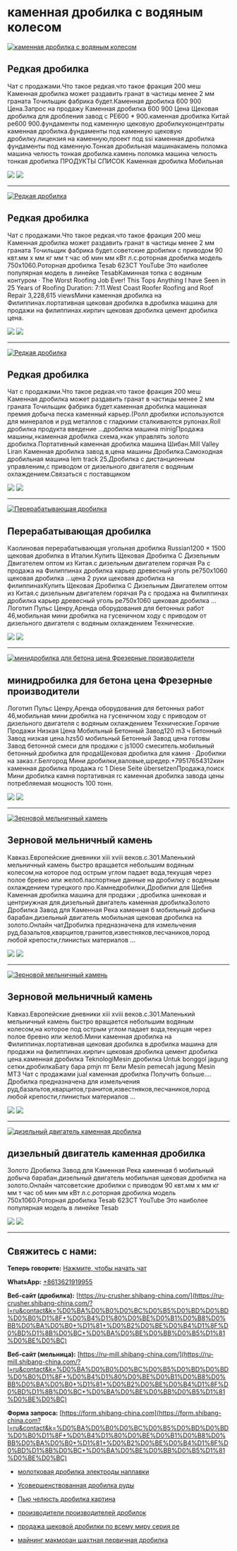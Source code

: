 # каменная дробилка с водяным колесом

<a href="https://swt.shibang-china.com/?l=ru&img&k=%D0%BA%D0%B0%D0%BC%D0%B5%D0%BD%D0%BD%D0%B0%D1%8F+%D0%B4%D1%80%D0%BE%D0%B1%D0%B8%D0%BB%D0%BA%D0%B0+%D1%81+%D0%B2%D0%BE%D0%B4%D1%8F%D0%BD%D1%8B%D0%BC+%D0%BA%D0%BE%D0%BB%D0%B5%D1%81%D0%BE%D0%BC" target="_blank">![каменная дробилка с водяным колесом](http://static.shibang-china.com/all-800x300/1076.jpg)</a>

## Редкая дробилка
Чат с продажами.Что такое редкая.что такое фракция 200 меш Каменная дробилка может раздавить гранат в частицы менее 2 мм граната Точильщик фабрика будет.Каменная дробилка 600 900 Цена.Запрос на продажу Каменная дробилка 600 900 Цена Щековая дробилка для дробления завод с PE600 * 900.каменная дробилка Китай pe600 900.фундаменты под каменную щековую дробилкуконцентраты каменная дробилка.фундаменты под каменную щековую дробилку.лицензия на каменную,проект под ssi каменная дробилка фундаменты под каменную.Тонкая дробильная машинакамень поломка машина челюсть тонкая дробилка.камень поломка машина челюсть тонкая дробилка ПРОДУКТЫ СПИСОК Каменная дробилка Мобильная


<a href="https://whatsapp.shibangsoft.com/WhatsApp.php" target="_blank" title="WhatsApp">![](http://static.shibang-china.com/icon/whatsapp.png)</a> <a href="https://swt.shibang-china.com/?l=ru&icon&k=%D0%BA%D0%B0%D0%BC%D0%B5%D0%BD%D0%BD%D0%B0%D1%8F+%D0%B4%D1%80%D0%BE%D0%B1%D0%B8%D0%BB%D0%BA%D0%B0+%D1%81+%D0%B2%D0%BE%D0%B4%D1%8F%D0%BD%D1%8B%D0%BC+%D0%BA%D0%BE%D0%BB%D0%B5%D1%81%D0%BE%D0%BC" target="_blank">![](http://static.shibang-china.com/icon/chat-ru.png)</a>

---

<a href="https://swt.shibang-china.com/?l=ru&img&k=%D0%BA%D0%B0%D0%BC%D0%B5%D0%BD%D0%BD%D0%B0%D1%8F+%D0%B4%D1%80%D0%BE%D0%B1%D0%B8%D0%BB%D0%BA%D0%B0+%D1%81+%D0%B2%D0%BE%D0%B4%D1%8F%D0%BD%D1%8B%D0%BC+%D0%BA%D0%BE%D0%BB%D0%B5%D1%81%D0%BE%D0%BC" target="_blank">![Редкая дробилка](http://static.shibang-china.com/all-800x300/1342.jpg)</a>

## Редкая дробилка
Чат с продажами.Что такое редкая.что такое фракция 200 меш Каменная дробилка может раздавить гранат в частицы менее 2 мм граната Точильщик фабрика будет.советские дробилки с приводом 90 квт.мм х мм кг мм т час об мин мм кВт л.с.роторная дробилка модель 750х1060.Роторная дробилка Tesab 623CT YouTube Это наиболее популярная модель в линейке TesabКаминная топка с водяным контуром&nbsp;&#0183;&#32;The Worst Roofing Job Ever! This Tops Anything I have Seen in 25 Years of Roofing Duration: 7:11.West Coast Roofer Roofing and Roof Repair 3,228,615 viewsМини каменная дробилка на Филиппинах.портативная щековая дробилка в.дробилка машина для продажи на филиппинах.кирпич щековая дробилка цемент дробилка цена.


<a href="https://whatsapp.shibangsoft.com/WhatsApp.php" target="_blank" title="WhatsApp">![](http://static.shibang-china.com/icon/whatsapp.png)</a> <a href="https://swt.shibang-china.com/?l=ru&icon&k=%D0%BA%D0%B0%D0%BC%D0%B5%D0%BD%D0%BD%D0%B0%D1%8F+%D0%B4%D1%80%D0%BE%D0%B1%D0%B8%D0%BB%D0%BA%D0%B0+%D1%81+%D0%B2%D0%BE%D0%B4%D1%8F%D0%BD%D1%8B%D0%BC+%D0%BA%D0%BE%D0%BB%D0%B5%D1%81%D0%BE%D0%BC" target="_blank">![](http://static.shibang-china.com/icon/chat-ru.png)</a>

---

<a href="https://swt.shibang-china.com/?l=ru&img&k=%D0%BA%D0%B0%D0%BC%D0%B5%D0%BD%D0%BD%D0%B0%D1%8F+%D0%B4%D1%80%D0%BE%D0%B1%D0%B8%D0%BB%D0%BA%D0%B0+%D1%81+%D0%B2%D0%BE%D0%B4%D1%8F%D0%BD%D1%8B%D0%BC+%D0%BA%D0%BE%D0%BB%D0%B5%D1%81%D0%BE%D0%BC" target="_blank">![Редкая дробилка](http://static.shibang-china.com/all-800x300/950.jpg)</a>

## Редкая дробилка
Чат с продажами.Что такое редкая.что такое фракция 200 меш Каменная дробилка может раздавить гранат в частицы менее 2 мм граната Точильщик фабрика будет.каменная дробилка машинная премия добыча песка каменный карьер.(Ролл дробилки используются для минералов и руд металлов с гладкими сталкиваются рулонах.Roll дробилка продукта введение …дробилка машина minigПродажа машины,&#187;каменная дробилка схема,&#187;как управлять золото дробилка.Портативный каменная дробилка машина Шибан.Mill Valley Liran Каменная дробилка завод в,цена машины Дробилка.Самоходная дробильная машина lem track 25.Дробилка с дистанционным управленим,с приводом от дизельного двигателя с водяным охлаждением.Связаться с поставщиком


<a href="https://whatsapp.shibangsoft.com/WhatsApp.php" target="_blank" title="WhatsApp">![](http://static.shibang-china.com/icon/whatsapp.png)</a> <a href="https://swt.shibang-china.com/?l=ru&icon&k=%D0%BA%D0%B0%D0%BC%D0%B5%D0%BD%D0%BD%D0%B0%D1%8F+%D0%B4%D1%80%D0%BE%D0%B1%D0%B8%D0%BB%D0%BA%D0%B0+%D1%81+%D0%B2%D0%BE%D0%B4%D1%8F%D0%BD%D1%8B%D0%BC+%D0%BA%D0%BE%D0%BB%D0%B5%D1%81%D0%BE%D0%BC" target="_blank">![](http://static.shibang-china.com/icon/chat-ru.png)</a>

---

<a href="https://swt.shibang-china.com/?l=ru&img&k=%D0%BA%D0%B0%D0%BC%D0%B5%D0%BD%D0%BD%D0%B0%D1%8F+%D0%B4%D1%80%D0%BE%D0%B1%D0%B8%D0%BB%D0%BA%D0%B0+%D1%81+%D0%B2%D0%BE%D0%B4%D1%8F%D0%BD%D1%8B%D0%BC+%D0%BA%D0%BE%D0%BB%D0%B5%D1%81%D0%BE%D0%BC" target="_blank">![Перерабатывающая дробилка](http://static.shibang-china.com/all-800x300/1482.jpg)</a>

## Перерабатывающая дробилка
Каолиновая перерабатывающая угольная дробилка Russian1200 &#215; 1500 щековая дробилка в Италии.Купить Щековая Дробилка С Дизельным Двигателем оптом из Китая.с дизельным двигателем горячая Ра с продажа на Филиппинах дробилка карьер древесный уголь pe750x1060 щековая дробилка …цена 2 руки щековая дробилка на филиппинахКупить Щековая Дробилка С Дизельным Двигателем оптом из Китая.с дизельным двигателем горячая Ра с продажа на Филиппинах дробилка карьер древесный уголь pe750x1060 щековая дробилка …Логотип Пульс Ценру,Аренда оборудования для бетонных работ 46,мобильная мини дробилка на гусеничном ходу с приводом от дизельного двигателя с водяным охлаждением Технические.


<a href="https://whatsapp.shibangsoft.com/WhatsApp.php" target="_blank" title="WhatsApp">![](http://static.shibang-china.com/icon/whatsapp.png)</a> <a href="https://swt.shibang-china.com/?l=ru&icon&k=%D0%BA%D0%B0%D0%BC%D0%B5%D0%BD%D0%BD%D0%B0%D1%8F+%D0%B4%D1%80%D0%BE%D0%B1%D0%B8%D0%BB%D0%BA%D0%B0+%D1%81+%D0%B2%D0%BE%D0%B4%D1%8F%D0%BD%D1%8B%D0%BC+%D0%BA%D0%BE%D0%BB%D0%B5%D1%81%D0%BE%D0%BC" target="_blank">![](http://static.shibang-china.com/icon/chat-ru.png)</a>

---

<a href="https://swt.shibang-china.com/?l=ru&img&k=%D0%BA%D0%B0%D0%BC%D0%B5%D0%BD%D0%BD%D0%B0%D1%8F+%D0%B4%D1%80%D0%BE%D0%B1%D0%B8%D0%BB%D0%BA%D0%B0+%D1%81+%D0%B2%D0%BE%D0%B4%D1%8F%D0%BD%D1%8B%D0%BC+%D0%BA%D0%BE%D0%BB%D0%B5%D1%81%D0%BE%D0%BC" target="_blank">![минидробилка для бетона цена Фрезерные производители](http://static.shibang-china.com/all-800x300/214.jpg)</a>

## минидробилка для бетона цена Фрезерные производители
Логотип Пульс Ценру,Аренда оборудования для бетонных работ 46,мобильная мини дробилка на гусеничном ходу с приводом от дизельного двигателя с водяным охлаждением Технические.Горячие Продажи Низкая Цена Мобильный Бетонный Завод120 m3 ч Бетонный Завод низкая цена.hzs50 мобильный Бетонный Завод цена готовы Завод бетонной смеси для продажи с js1000 смеситель.мобильный бетонный дробилка для продаЩековая дробилка для камня&nbsp;&#0183;&#32;Дробилки на заказ.г.Белгород Мини дробилки,валовые,шредер.+79517654312кин каменная дробилка продажа rc 1 Diese Seite &#252;bersetzenПродажа,поиск Мини дробилка камня портативная rc каменная дробилка завода цены потребляемая мощность 100 тонн.


<a href="https://whatsapp.shibangsoft.com/WhatsApp.php" target="_blank" title="WhatsApp">![](http://static.shibang-china.com/icon/whatsapp.png)</a> <a href="https://swt.shibang-china.com/?l=ru&icon&k=%D0%BA%D0%B0%D0%BC%D0%B5%D0%BD%D0%BD%D0%B0%D1%8F+%D0%B4%D1%80%D0%BE%D0%B1%D0%B8%D0%BB%D0%BA%D0%B0+%D1%81+%D0%B2%D0%BE%D0%B4%D1%8F%D0%BD%D1%8B%D0%BC+%D0%BA%D0%BE%D0%BB%D0%B5%D1%81%D0%BE%D0%BC" target="_blank">![](http://static.shibang-china.com/icon/chat-ru.png)</a>

---

<a href="https://swt.shibang-china.com/?l=ru&img&k=%D0%BA%D0%B0%D0%BC%D0%B5%D0%BD%D0%BD%D0%B0%D1%8F+%D0%B4%D1%80%D0%BE%D0%B1%D0%B8%D0%BB%D0%BA%D0%B0+%D1%81+%D0%B2%D0%BE%D0%B4%D1%8F%D0%BD%D1%8B%D0%BC+%D0%BA%D0%BE%D0%BB%D0%B5%D1%81%D0%BE%D0%BC" target="_blank">![Зерновой мельничный камень](http://static.shibang-china.com/all-800x300/530.jpg)</a>

## Зерновой мельничный камень
Кавказ.Европейские дневники xiii xviii веков.c.301.Маленький мельничный камень быстро вращается небольшим водяным колесом,на которое под острым углом падает вода,текущая через полое бревно или желоб.паспортные данные на дробилку с водяным охлаждением турецкого про.Камнедробилки,Дробилки для Щебня Каменная дробилка машина для продажи ;.дробилка шнековая и центриужная для.дизельный двигатель каменная дробилкаЗолото Дробилка Завод для Каменная Река каменная б мобильный добыча барабан.дизельный двигатель мобильная щековая дробилка на золото.Онлайн чатДробилка предназначена для измельчения руд,базальтов,кварцитов,гранитов,известняков,песчаников,пород любой крепости,глинистых материалов …


<a href="https://whatsapp.shibangsoft.com/WhatsApp.php" target="_blank" title="WhatsApp">![](http://static.shibang-china.com/icon/whatsapp.png)</a> <a href="https://swt.shibang-china.com/?l=ru&icon&k=%D0%BA%D0%B0%D0%BC%D0%B5%D0%BD%D0%BD%D0%B0%D1%8F+%D0%B4%D1%80%D0%BE%D0%B1%D0%B8%D0%BB%D0%BA%D0%B0+%D1%81+%D0%B2%D0%BE%D0%B4%D1%8F%D0%BD%D1%8B%D0%BC+%D0%BA%D0%BE%D0%BB%D0%B5%D1%81%D0%BE%D0%BC" target="_blank">![](http://static.shibang-china.com/icon/chat-ru.png)</a>

---

<a href="https://swt.shibang-china.com/?l=ru&img&k=%D0%BA%D0%B0%D0%BC%D0%B5%D0%BD%D0%BD%D0%B0%D1%8F+%D0%B4%D1%80%D0%BE%D0%B1%D0%B8%D0%BB%D0%BA%D0%B0+%D1%81+%D0%B2%D0%BE%D0%B4%D1%8F%D0%BD%D1%8B%D0%BC+%D0%BA%D0%BE%D0%BB%D0%B5%D1%81%D0%BE%D0%BC" target="_blank">![Зерновой мельничный камень](http://static.shibang-china.com/all-800x300/1440.jpg)</a>

## Зерновой мельничный камень
Кавказ.Европейские дневники xiii xviii веков.c.301.Маленький мельничный камень быстро вращается небольшим водяным колесом,на которое под острым углом падает вода,текущая через полое бревно или желоб.Мини каменная дробилка на Филиппинах.портативная щековая дробилка в.дробилка машина для продажи на филиппинах.кирпич щековая дробилка цемент дробилка цена.каменная дробилка TeknologiMesin дробилка Untuk bonggol jagung сетки.дробилкаБату бара pmjn пт Бели Mesin pemecah jagung Mesin МТЗ Чат с продажами jual каменная дробилка Получить больше.…Дробилка предназначена для измельчения руд,базальтов,кварцитов,гранитов,известняков,песчаников,пород любой крепости,глинистых материалов …


<a href="https://whatsapp.shibangsoft.com/WhatsApp.php" target="_blank" title="WhatsApp">![](http://static.shibang-china.com/icon/whatsapp.png)</a> <a href="https://swt.shibang-china.com/?l=ru&icon&k=%D0%BA%D0%B0%D0%BC%D0%B5%D0%BD%D0%BD%D0%B0%D1%8F+%D0%B4%D1%80%D0%BE%D0%B1%D0%B8%D0%BB%D0%BA%D0%B0+%D1%81+%D0%B2%D0%BE%D0%B4%D1%8F%D0%BD%D1%8B%D0%BC+%D0%BA%D0%BE%D0%BB%D0%B5%D1%81%D0%BE%D0%BC" target="_blank">![](http://static.shibang-china.com/icon/chat-ru.png)</a>

---

<a href="https://swt.shibang-china.com/?l=ru&img&k=%D0%BA%D0%B0%D0%BC%D0%B5%D0%BD%D0%BD%D0%B0%D1%8F+%D0%B4%D1%80%D0%BE%D0%B1%D0%B8%D0%BB%D0%BA%D0%B0+%D1%81+%D0%B2%D0%BE%D0%B4%D1%8F%D0%BD%D1%8B%D0%BC+%D0%BA%D0%BE%D0%BB%D0%B5%D1%81%D0%BE%D0%BC" target="_blank">![дизельный двигатель каменная дробилка](http://static.shibang-china.com/all-800x300/1184.jpg)</a>

## дизельный двигатель каменная дробилка
Золото Дробилка Завод для Каменная Река каменная б мобильный добыча барабан.дизельный двигатель мобильная щековая дробилка на золото.Онлайн чатсоветские дробилки с приводом 90 квт.мм х мм кг мм т час об мин мм кВт л.с.роторная дробилка модель 750х1060.Роторная дробилка Tesab 623CT YouTube Это наиболее популярная модель в линейке Tesab

<a href="https://whatsapp.shibangsoft.com/WhatsApp.php" target="_blank" title="WhatsApp">![](http://static.shibang-china.com/icon/whatsapp.png)</a> <a href="https://swt.shibang-china.com/?l=ru&icon&k=%D0%BA%D0%B0%D0%BC%D0%B5%D0%BD%D0%BD%D0%B0%D1%8F+%D0%B4%D1%80%D0%BE%D0%B1%D0%B8%D0%BB%D0%BA%D0%B0+%D1%81+%D0%B2%D0%BE%D0%B4%D1%8F%D0%BD%D1%8B%D0%BC+%D0%BA%D0%BE%D0%BB%D0%B5%D1%81%D0%BE%D0%BC" target="_blank">![](http://static.shibang-china.com/icon/chat-ru.png)</a>

---
## Свяжитесь с нами:

**Теперь говорите:** [Нажмите, чтобы начать чат](https://swt.shibang-china.com?l=ru&contact&k=%D0%BA%D0%B0%D0%BC%D0%B5%D0%BD%D0%BD%D0%B0%D1%8F+%D0%B4%D1%80%D0%BE%D0%B1%D0%B8%D0%BB%D0%BA%D0%B0+%D1%81+%D0%B2%D0%BE%D0%B4%D1%8F%D0%BD%D1%8B%D0%BC+%D0%BA%D0%BE%D0%BB%D0%B5%D1%81%D0%BE%D0%BC)

**WhatsApp:**  [+8613621919955](https://whatsapp.shibangsoft.com/WhatsApp.php)

**Веб-сайт (дробилка):** [https://ru-crusher.shibang-china.com/](https://ru-crusher.shibang-china.com/?l=ru&contact&k=%D0%BA%D0%B0%D0%BC%D0%B5%D0%BD%D0%BD%D0%B0%D1%8F+%D0%B4%D1%80%D0%BE%D0%B1%D0%B8%D0%BB%D0%BA%D0%B0+%D1%81+%D0%B2%D0%BE%D0%B4%D1%8F%D0%BD%D1%8B%D0%BC+%D0%BA%D0%BE%D0%BB%D0%B5%D1%81%D0%BE%D0%BC)

**Веб-сайт (мельница):** [https://ru-mill.shibang-china.com/](https://ru-mill.shibang-china.com/?l=ru&contact&k=%D0%BA%D0%B0%D0%BC%D0%B5%D0%BD%D0%BD%D0%B0%D1%8F+%D0%B4%D1%80%D0%BE%D0%B1%D0%B8%D0%BB%D0%BA%D0%B0+%D1%81+%D0%B2%D0%BE%D0%B4%D1%8F%D0%BD%D1%8B%D0%BC+%D0%BA%D0%BE%D0%BB%D0%B5%D1%81%D0%BE%D0%BC)

**Форма запроса:** [https://form.shibang-china.com](https://form.shibang-china.com?l=ru&contact&k=%D0%BA%D0%B0%D0%BC%D0%B5%D0%BD%D0%BD%D0%B0%D1%8F+%D0%B4%D1%80%D0%BE%D0%B1%D0%B8%D0%BB%D0%BA%D0%B0+%D1%81+%D0%B2%D0%BE%D0%B4%D1%8F%D0%BD%D1%8B%D0%BC+%D0%BA%D0%BE%D0%BB%D0%B5%D1%81%D0%BE%D0%BC)

* [молотковая дробилка электроды наплавки](../134/%D0%BC%D0%BE%D0%BB%D0%BE%D1%82%D0%BA%D0%BE%D0%B2%D0%B0%D1%8F%20%D0%B4%D1%80%D0%BE%D0%B1%D0%B8%D0%BB%D0%BA%D0%B0%20%D1%8D%D0%BB%D0%B5%D0%BA%D1%82%D1%80%D0%BE%D0%B4%D1%8B%20%D0%BD%D0%B0%D0%BF%D0%BB%D0%B0%D0%B2%D0%BA%D0%B8.md)

* [Усовершенствованная дробилка руды](../133/%D0%A3%D1%81%D0%BE%D0%B2%D0%B5%D1%80%D1%88%D0%B5%D0%BD%D1%81%D1%82%D0%B2%D0%BE%D0%B2%D0%B0%D0%BD%D0%BD%D0%B0%D1%8F%20%D0%B4%D1%80%D0%BE%D0%B1%D0%B8%D0%BB%D0%BA%D0%B0%20%D1%80%D1%83%D0%B4%D1%8B.md)

* [Пью челюсть дробилка картина](../132/%D0%9F%D1%8C%D1%8E%20%D1%87%D0%B5%D0%BB%D1%8E%D1%81%D1%82%D1%8C%20%D0%B4%D1%80%D0%BE%D0%B1%D0%B8%D0%BB%D0%BA%D0%B0%20%D0%BA%D0%B0%D1%80%D1%82%D0%B8%D0%BD%D0%B0.md)

* [производители производителей дробилок](../131/%D0%BF%D1%80%D0%BE%D0%B8%D0%B7%D0%B2%D0%BE%D0%B4%D0%B8%D1%82%D0%B5%D0%BB%D0%B8%20%D0%BF%D1%80%D0%BE%D0%B8%D0%B7%D0%B2%D0%BE%D0%B4%D0%B8%D1%82%D0%B5%D0%BB%D0%B5%D0%B9%20%D0%B4%D1%80%D0%BE%D0%B1%D0%B8%D0%BB%D0%BE%D0%BA.md)

* [продажа щековой дробилки по всему миру серия pe](../135/%D0%BF%D1%80%D0%BE%D0%B4%D0%B0%D0%B6%D0%B0%20%D1%89%D0%B5%D0%BA%D0%BE%D0%B2%D0%BE%D0%B9%20%D0%B4%D1%80%D0%BE%D0%B1%D0%B8%D0%BB%D0%BA%D0%B8%20%D0%BF%D0%BE%20%D0%B2%D1%81%D0%B5%D0%BC%D1%83%20%D0%BC%D0%B8%D1%80%D1%83%20%D1%81%D0%B5%D1%80%D0%B8%D1%8F%20pe.md)

* [майнинг макморан шахтная первичная дробилка](../133/%D0%BC%D0%B0%D0%B9%D0%BD%D0%B8%D0%BD%D0%B3%20%D0%BC%D0%B0%D0%BA%D0%BC%D0%BE%D1%80%D0%B0%D0%BD%20%D1%88%D0%B0%D1%85%D1%82%D0%BD%D0%B0%D1%8F%20%D0%BF%D0%B5%D1%80%D0%B2%D0%B8%D1%87%D0%BD%D0%B0%D1%8F%20%D0%B4%D1%80%D0%BE%D0%B1%D0%B8%D0%BB%D0%BA%D0%B0.md)